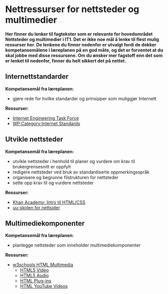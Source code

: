 Nettressurser for nettsteder og multimedier
===========================================
**Her finner du lenker til fagtekster som er relevante for hovedområdet Nettsteder og multimedier i IT1. Det er ikke noe mål å lenke til flest mulig ressurser her. De lenkene du finner nedenfor er utvalgt fordi de dekker kompetansemålene i læreplanen på en god måte, og det er forventet at du skal jobbe med disse ressursene. Om du ønsker mer fagstoff enn det som er lenket til nedenfor, finner du helt sikkert det på nettet.**

Internettstandarder
-------------------
**Kompetansemål fra læreplanen:**
* gjøre rede for hvilke standarder og prinsipper som muliggjør Internett

**Ressurser:**
* [Internet Engineering Task Force](https://no.wikipedia.org/wiki/Internet_Engineering_Task_Force)
* [WP:Category:Internet Standards](https://en.wikipedia.org/wiki/Category:Internet_Standards)


Utvikle nettsteder
------------------
**Kompetansemål fra læreplanen:**
* utvikle nettsteder i henhold til planer og vurdere om krav til brukergrensesnitt er oppfylt
* redigere nettsteder ved bruk av standardiserte oppmerkingsspråk
* organisere og begrunne filstrukturen for nettsteder
* sette opp krav til og vurdere nettsteder

**Ressurser:**
* [Khan Academy: Intro til HTML/CSS](https://nb.khanacademy.org/computing/computer-programming/html-css)
* [uu-skolen for nettsider](http://uu.difi.no/veiledning/nettsider/uu-skolen)


Multimediekomponenter
---------------------
**Kompetansemål fra læreplanen:**
* planlegge nettsteder som inneholder multimediekomponenter

**Ressurser:**
* [w3schools HTML Multimedia](http://www.w3schools.com/html/html_media.asp)
  * [HTML5 Video](http://www.w3schools.com/html/html5_video.asp)
  * [HTML5 Audio](http://www.w3schools.com/html/html5_audio.asp)
  * [HTML Plug-ins](http://www.w3schools.com/html/html_object.asp)
  * [HTML YouTube Videos](http://www.w3schools.com/html/html_youtube.asp)
